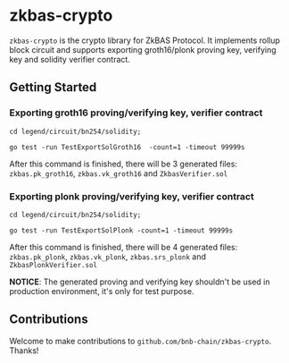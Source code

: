 # zkbas-crypto

`zkbas-crypto` is the crypto library for ZkBAS Protocol. It implements rollup block circuit and supports exporting groth16/plonk proving key, verifying key and solidity verifier contract.


## Getting Started
### Exporting groth16 proving/verifying key, verifier contract


```
cd legend/circuit/bn254/solidity;

go test -run TestExportSolGroth16  -count=1 -timeout 99999s
```
After this command is finished, there will be 3 generated files: `zkbas.pk_groth16`, `zkbas.vk_groth16` and `ZkbasVerifier.sol`


### Exporting plonk proving/verifying key, verifier contract

```
cd legend/circuit/bn254/solidity;

go test -run TestExportSolPlonk -count=1 -timeout 99999s
```
After this command is finished, there will be 4 generated files: `zkbas.pk_plonk`, `zkbas.vk_plonk`, `zkbas.srs_plonk` and `ZkbasPlonkVerifier.sol`

**NOTICE**: The generated proving and verifying key shouldn't be used in production environment, it's only for test purpose.

## Contributions

Welcome to make contributions to `github.com/bnb-chain/zkbas-crypto`. Thanks!

